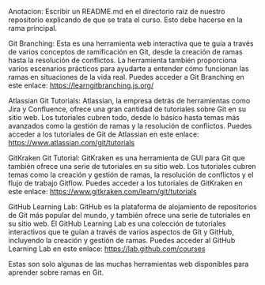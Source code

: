 
 Anotacion: Escribir un README.md en el directorio raiz de nuestro repositorio
explicando de que se trata el curso. Esto debe hacerse en la rama principal.

Git Branching: Esta es una herramienta web interactiva que te guía a través de varios conceptos de ramificación en Git, desde la creación de ramas hasta la resolución de conflictos. La herramienta también proporciona varios escenarios prácticos para ayudarte a entender cómo funcionan las ramas en situaciones de la vida real. Puedes acceder a Git Branching en este enlace: https://learngitbranching.js.org/

Atlassian Git Tutorials: Atlassian, la empresa detrás de herramientas como Jira y Confluence, ofrece una gran cantidad de tutoriales sobre Git en su sitio web. Los tutoriales cubren todo, desde lo básico hasta temas más avanzados como la gestión de ramas y la resolución de conflictos. Puedes acceder a los tutoriales de Git de Atlassian en este enlace: https://www.atlassian.com/git/tutorials

GitKraken Git Tutorial: GitKraken es una herramienta de GUI para Git que también ofrece una serie de tutoriales en su sitio web. Los tutoriales cubren temas como la creación y gestión de ramas, la resolución de conflictos y el flujo de trabajo Gitflow. Puedes acceder a los tutoriales de GitKraken en este enlace: https://www.gitkraken.com/learn/git/tutorials

GitHub Learning Lab: GitHub es la plataforma de alojamiento de repositorios de Git más popular del mundo, y también ofrece una serie de tutoriales en su sitio web. El GitHub Learning Lab es una colección de tutoriales interactivos que te guían a través de varios aspectos de Git y GitHub, incluyendo la creación y gestión de ramas. Puedes acceder al GitHub Learning Lab en este enlace: https://lab.github.com/courses

Estas son solo algunas de las muchas herramientas web disponibles para aprender sobre ramas en Git. 